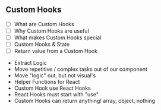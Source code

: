 ## Custom Hooks

- [ ] What are Custom Hooks
- [ ] Why Custom Hooks are useful
- [ ] What makes Custom Hooks special
- [ ] Custom Hooks & State
- [ ] Return value from a Custom Hook

* Extract Logic
* Move repetitive / complex tasks out of our component
* Move "logic" out, but not visual's
* Helper Functions for React
* Custom Hook use React Hooks
* React Hooks must start with "use"
* Custom Hooks can return anything! array, object, nothing
